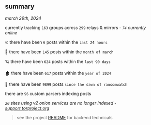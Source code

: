
## summary
_march 29th, 2024_

currently tracking `163` groups across `299` relays & mirrors - _`74` currently online_

⏲ there have been `6` posts within the `last 24 hours`

🦈 there have been `145` posts within the `month of march`

🪐 there have been `624` posts within the `last 90 days`

🏚 there have been `617` posts within the `year of 2024`

🦕 there have been `9899` posts `since the dawn of ransomwatch`

there are `96` custom parsers indexing posts

_`20` sites using v2 onion services are no longer indexed - [support.torproject.org](https://support.torproject.org/onionservices/v2-deprecation/)_

> see the project [README](https://github.com/joshhighet/ransomwatch#ransomwatch--) for backend technicals
